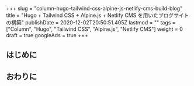 +++
slug = "column-hugo-tailwind-css-alpine-js-netlify-cms-build-blog"
title = "Hugo + Tailwind CSS + Alpine.js + Netlify CMS を用いたブログサイトの構築"
publishDate = 2020-12-02T20:50:51.405Z
lastmod = ""
tags = ["Column", "Hugo", "Tailwind CSS", "Alpine.js", "Netlify CMS"]
weight = 0
draft = true
googleAds = true
+++
## はじめに

## おわりに